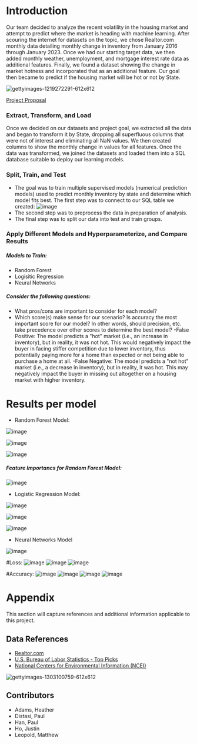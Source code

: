 # Introduction
Our team decided to analyze the recent volatility in the housing market and attempt to predict where the market is heading with machine learning. After scouring the internet for datasets on the topic, we chose Realtor.com monthly data detailing monthly change in inventory from January 2016 through January 2023. Once we had our starting target data, we then added monthly weather, unemployment, and mortgage interest rate data as additional features. Finally, we found a dataset showing the change in market hotness and incorporated that as an additional feature. Our goal then became to predict if the housing market will be hot or not by State.

   ![gettyimages-1219272291-612x612](https://user-images.githubusercontent.com/112498067/222026789-b7866f2f-778b-43fa-9b1a-8205f689249b.jpg)

[Project Proposal](https://docs.google.com/document/d/1xqcCmtrioxThe1zX2F1_XzJN-4-UOv9txNYIFMb7ytQ/edit)

### Extract, Transform, and Load
Once we decided on our datasets and project goal, we extracted all the data and began to transform it by State, dropping all superfluous columns that were not of interest and eliminating all NaN values. We then created columns to show the monthly change in values for all features. Once the data was transformed, we joined the datasets and loaded them into a SQL database suitable to deploy our learning models.

### Split, Train, and Test
- The goal was to train multiple supervised models (numerical prediction models) used to predict monthly inventory by state and determine which model fits best. The first step was to connect to our SQL table we created:
![image](https://user-images.githubusercontent.com/112498067/223518489-64b7c0fc-33d4-4c4c-b3b0-52563ecb4398.png)
- The second step was to preprocess the data in preparation of analysis.
- The final step was to split our data into test and train groups.

### Apply Different Models and Hyperparameterize, and Compare Results
##### Models to Train:
- Random Forest
- Logisitic Regression
- Neural Networks

##### Consider the following questions:
- What pros/cons are important to consider for each model?
- Which score(s) make sense for our scenario? Is accuracy the most important score for our model? In other words, should precision, etc. take precedence over other scores to determine the best model?
-False Positive: The model predicts a "hot" market (i.e., an increase in inventory), but in reality, it was not hot. This would negatively impact the buyer in facing stiffer competition due to lower inventory, thus potentially paying more for a home than expected or not being able to purchase a home at all.
-False Negative: The model predicts a "not hot" market (i.e., a decrease in inventory), but in reality, it was hot. This may negatively impact the buyer in missing out altogether on a housing market with higher inventory.

# Results per model

- Random Forest Model:

![image](https://user-images.githubusercontent.com/112498067/223524398-a5c2124a-28ba-4fd4-9887-8a52f26cee92.png)

![image](https://user-images.githubusercontent.com/112498067/223524717-a65751e8-ef42-4120-9856-2209a8b05e52.png)

![image](https://user-images.githubusercontent.com/112498067/223524814-6f7352f7-8fde-4edd-a1ed-d9ff0176246b.png)

##### Feature Importancs for Random Forest Model:
![image](https://user-images.githubusercontent.com/112498067/223525245-0605c066-e730-4a0e-ac5f-fe86a0382766.png)

- Logistic Regression Model:

![image](https://user-images.githubusercontent.com/112498067/223525715-5bd5775a-5aca-47a8-8018-fd590775f6a5.png)

![image](https://user-images.githubusercontent.com/112498067/223525800-40648cf4-ff51-4287-a244-26421be5469b.png)

![image](https://user-images.githubusercontent.com/112498067/223525845-7596cbc1-483c-49a8-9b40-37685e11f024.png)

- Neural Networks Model

![image](https://user-images.githubusercontent.com/112498067/223525962-b4f64ec6-a88e-4b49-a57b-d823faa6199a.png)

#Loss:
![image](https://user-images.githubusercontent.com/112498067/223526147-b89600e6-7cd9-463a-92f4-ac74d929f1c6.png)
![image](https://user-images.githubusercontent.com/112498067/223526266-21ad0b7e-53e0-40d6-a430-4893a3c34e76.png)
![image](https://user-images.githubusercontent.com/112498067/223526625-99657e49-153a-4f2c-ae23-1f3e066e4be4.png)

#Accuracy:
![image](https://user-images.githubusercontent.com/112498067/223526845-791087d0-28b0-4540-b4bb-07e81d2d9ca4.png)
![image](https://user-images.githubusercontent.com/112498067/223526927-cdb588cb-9463-47c3-91fe-c33d9b0b44ab.png)
![image](https://user-images.githubusercontent.com/112498067/223527032-cdcae337-f005-43e4-90f5-588d11f4eb73.png)
![image](https://user-images.githubusercontent.com/112498067/223527230-a17c63a2-9838-4305-9b48-a8e507067e47.png)

# Appendix
This section will capture references and additional information applicable to this project.

## Data References
- [Realtor.com](https://www.realtor.com/research/data/)
- [U.S. Bureau of Labor Statistics - Top Picks](https://data.bls.gov/cgi-bin/surveymost?la)
- [National Centers for Environmental Information (NCEI)](https://www.ncei.noaa.gov/access/monitoring/climate-at-a-glance/statewide/time-series[…]/1/2016-2023?base_prd=true&begbaseyear=1901&endbaseyear=2000)

![gettyimages-1303100759-612x612](https://user-images.githubusercontent.com/112498067/222028641-f8ac4cde-a3c3-48f3-a818-6d7f6753a32e.jpg)

## Contributors
- Adams, Heather
- Distasi, Paul
- Han, Paul
- Ho, Justin
- Leopold, Matthew
